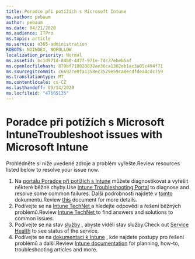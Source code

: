 ```yaml
---
title: Poradce při potížích s Microsoft Intune
ms.author: pebaum
author: pebaum
ms.date: 04/21/2020
ms.audience: ITPro
ms.topic: article
ms.service: o365-administration
ROBOTS: NOINDEX, NOFOLLOW
localization_priority: Normal
ms.assetid: bc1d971d-84b0-447f-971e-7dc37ebeb5af
ms.openlocfilehash: 870bf718028832ee36ca1382eb1ac3a05c494f71
ms.sourcegitcommit: c6692ce0fa1358ec3529e59ca0ecdfdea4cdc759
ms.translationtype: MT
ms.contentlocale: cs-CZ
ms.lasthandoff: 09/14/2020
ms.locfileid: "47665135"
---
```

# <a name="troubleshoot-issues-with-microsoft-intune"></a><span data-ttu-id="a63c3-102">Poradce při potížích s Microsoft Intune</span><span class="sxs-lookup"><span data-stu-id="a63c3-102">Troubleshoot issues with Microsoft Intune</span></span>

<span data-ttu-id="a63c3-103">Prohlédněte si níže uvedené zdroje a problém vyřešte.</span><span class="sxs-lookup"><span data-stu-id="a63c3-103">Review resources listed below to resolve your issue now.</span></span>
  
1. <span data-ttu-id="a63c3-104">Na [portálu Poradce při potížích s Intune](https://devicemanagement.microsoft.com/#blade/Microsoft_Intune_DeviceSettings/TroubleshootBlade) můžete diagnostikovat a vyřešit některé běžné chyby.</span><span class="sxs-lookup"><span data-stu-id="a63c3-104">Use [Intune Troubleshooting Portal](https://devicemanagement.microsoft.com/#blade/Microsoft_Intune_DeviceSettings/TroubleshootBlade) to diagnose and resolve some common failures.</span></span> <span data-ttu-id="a63c3-105">Další podrobnosti najdete v [tomto](https://docs.microsoft.com/intune/help-desk-operators) dokumentu.</span><span class="sxs-lookup"><span data-stu-id="a63c3-105">Review [this](https://docs.microsoft.com/intune/help-desk-operators) document for more details.</span></span>  
2. <span data-ttu-id="a63c3-106">Podívejte se na [Intune TechNet ](https://social.technet.microsoft.com/forums/home?forum=microsoftintuneprod)a hledejte odpovědi a řešení běžných problémů.</span><span class="sxs-lookup"><span data-stu-id="a63c3-106">Review [Intune TechNet ](https://social.technet.microsoft.com/forums/home?forum=microsoftintuneprod)to find answers and solutions to common issues.</span></span>  
3. <span data-ttu-id="a63c3-107">Podívejte se na stav [služby](https://portal.office.com/AdminPortal/Home#/servicehealth) , abyste viděli stav služby.</span><span class="sxs-lookup"><span data-stu-id="a63c3-107">Check out [Service Health](https://portal.office.com/AdminPortal/Home#/servicehealth) to see status of the service.</span></span>   
4. <span data-ttu-id="a63c3-108">Podívejte se na [dokumentaci k Intune](https://docs.microsoft.com/intune/) , kde najdete postupy pro řešení problémů a další.</span><span class="sxs-lookup"><span data-stu-id="a63c3-108">Review [Intune documentation](https://docs.microsoft.com/intune/) for planning, how-to, troubleshooting articles and more.</span></span> 